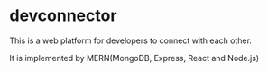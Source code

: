 # devconnector

This is a web platform for developers to connect with each other. 

It is implemented by MERN(MongoDB, Express, React and Node.js)
